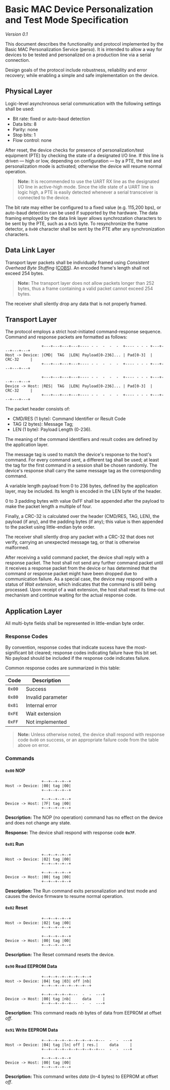 # Basic MAC Device Personalization and Test Mode Specification
*Version 0.1*

This document describes the functionality and protocol implemented by the Basic
MAC Personalization Service (perso).  It is intended to allow a way for devices
to be tested and personalized on a production line via a serial connection.

Design goals of the protocol include robustness, reliability and error
recovery; while enabling a simple and safe implementation on the device.


## Physical Layer

Logic-level asynchronous serial communication with the following settings shall
be used:

- Bit rate: fixed or auto-baud detection
- Data bits: 8
- Parity: none
- Stop bits: 1
- Flow control: none

After reset, the device checks for presence of personalization/test equipment
(PTE) by checking the state of a designated I/O line. If this line is driven —
high or low, depending on configuration — by a PTE, the test and
personalization mode is activated; otherwise the device will resume normal
operation.

> **Note:** It is recommended to use the UART RX line as the designated I/O
> line in active-high mode. Since the idle state of a UART line is logic high,
> a PTE is easily detected whenever a serial transceiver is connected to the
> device.

The bit rate may either be configured to a fixed value (e.g. 115,200 bps), or
auto-baud detection can be used if supported by the hardware. The data framing
employed by the data link layer allows synchrozation characters to be sent by
the PTE, such as a `0x55` byte. To resynchronize the frame detector, a `0x00`
character shall be sent by the PTE after any synchronization characters.


## Data Link Layer

Transport layer packets shall be individually framed using *Consistent Overhead
Byte Stuffing* ([COBS]). An encoded frame's length shall not exceed 254 bytes.

> **Note:** The transport layer does not allow packets longer than 252 bytes,
> thus a frame containing a valid packet cannot exceed 254 bytes.

The receiver shall silently drop any data that is not properly framed.


## Transport Layer

The protocol employs a strict host-initiated command-response sequence. Command
and response packets are formatted as follows:
```
                +---+---+---+---+---- - -  -  -  -  +---- - - - +---+---+---+---+
Host -> Device: |CMD|  TAG  |LEN| Payload[0-236]... | Pad[0-3]  |    CRC-32     |
                +---+---+---+---+---- - -  -  -  -  +---- - - - +---+---+---+---+

                +---+---+---+---+---- - -  -  -  -  +---- - - - +---+---+---+---+
Device -> Host: |RES|  TAG  |LEN| Payload[0-236]... | Pad[0-3]  |    CRC-32     |
                +---+---+---+---+---- - -  -  -  -  +---- - - - +---+---+---+---+
```
The packet header consists of:

- CMD/RES (1 byte): Command Identifier or Result Code
- TAG (2 bytes): Message Tag;
- LEN (1 byte): Payload Length (0-236).

The meaning of the command identifiers and result codes are defined by the
application layer.

The message tag is used to match the device's response to the host's command.
For every command sent, a different tag shall be used; at least the tag for the
first command in a session shall be chosen randomly. The device's response
shall carry the same message tag as the corresponding command.

A variable length payload from 0 to 236 bytes, defined by the application
layer, may be included. Its length is encoded in the LEN byte of the header.

0 to 3 padding bytes with value 0xFF shall be appended after the payload to
make the packet length a multiple of four.

Finally, a CRC-32 is calculated over the header (CMD/RES, TAG, LEN), the
payload (if any), and the padding bytes (if any); this value is then appended
to the packet using little-endian byte order.

The receiver shall silently drop any packet with a CRC-32 that does not verify,
carrying an unexpected message tag, or that is otherwise malformed.

After receiving a valid command packet, the device shall reply with a response
packet. The host shall not send any further command packet until it receives a
response packet from the device or has determined that the command or response
packet might have been dropped due to communication failure. As a special case,
the device may respond with a status of *Wait extension*, which indicates that
the command is still being processed. Upon receipt of a wait extension, the
host shall reset its time-out mechanism and continue waiting for the actual
response code.


## Application Layer

All multi-byte fields shall be represented in little-endian byte order.

### Response Codes

By convention, response codes that indicate sucess have the most-significant
bit cleared; response codes indicating failure have this bit set. No payload
should be included if the response code indicates failure.

Common response codes are summarized in this table:

 Code | Description
------|------------------
`0x00`| Success
`0x80`| Invalid parameter
`0x81`| Internal error
`0xFE`| Wait extension
`0xFF`| Not implemented

> **Note:** Unless otherwise noted, the device shall respond with response code
> `0x00` on success, or an appropriate failure code from the table above on
> error.


### Commands

#### `0x00` NOP
```
                +--+--+--+--+
Host -> Device: |00| tag |00|
                +--+--+--+--+

                +--+--+--+--+
Device -> Host: |7F| tag |00|
                +--+--+--+--+
```
**Description:** The NOP (no operation) command has no effect on the device and
does not change any state.

**Response:** The device shall respond with response code **`0x7F`**.


#### `0x01` Run
```
                +--+--+--+--+
Host -> Device: |02| tag |00|
                +--+--+--+--+

                +--+--+--+--+
Device -> Host: |00| tag |00|
                +--+--+--+--+
```
**Description:** The Run command exits personalization and test mode and causes
the device firmware to resume normal operation.


#### `0x02` Reset
```
                +--+--+--+--+
Host -> Device: |02| tag |00|
                +--+--+--+--+

                +--+--+--+--+
Device -> Host: |00| tag |00|
                +--+--+--+--+
```
**Description:** The Reset command resets the device.


#### `0x90` Read EEPROM Data
```
                +--+--+--+--+--+--+--+
Host -> Device: |04| tag |03| off |nb|
                +--+--+--+--+--+--+--+

                +--+--+--+--+---  -  -  ---+
Device -> Host: |00| tag |nb|     data     |
                +--+--+--+--+---  -  -  ---+
```
**Description:** This command reads *nb* bytes of data from EEPROM at offset *off*.


#### `0x91` Write EEPROM Data
```
                +--+--+--+--+--+--+--+--+---  -  -  ---+
Host -> Device: |04| tag |ln| off | res.|     data     |
                +--+--+--+--+--+--+--+--+---  -  -  ---+

                +--+--+--+--+
Device -> Host: |00| tag |00|
                +--+--+--+--+
```
**Description:** This command writes *data* (*ln*-4 bytes) to EEPROM at offset *off*.

[COBS]: https://en.wikipedia.org/wiki/Consistent_Overhead_Byte_Stuffing
